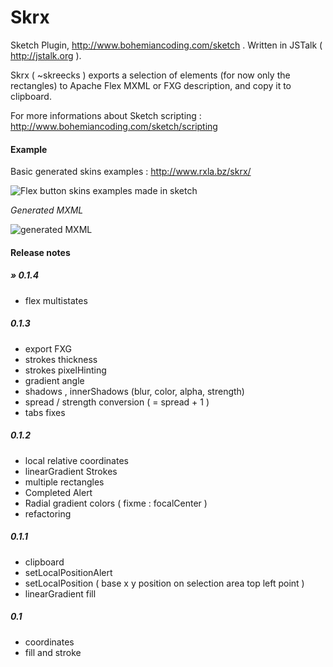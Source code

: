 Skrx
====
Sketch Plugin, http://www.bohemiancoding.com/sketch .
Written in JSTalk ( http://jstalk.org ).

Skrx ( ~skreecks ) exports a selection of elements (for now only the rectangles) to Apache Flex MXML or FXG description, and copy it to clipboard.

 For more informations about Sketch scripting : http://www.bohemiancoding.com/sketch/scripting

#### Example

Basic generated skins examples : http://www.rxla.bz/skrx/

![Flex button skins examples made in sketch](https://www.evernote.com/shard/s1/sh/95ab113d-6519-45c1-bd64-aa3113c0f748/914343535bd3811f7e27ff21635ad57f/deep/0/skrx_buttons_examples1.sketch.png)

_Generated MXML_

![generated MXML](https://www.evernote.com/shard/s1/sh/4917067b-f20e-491a-aeb1-6c74b5b431f5/46ed3fbd5bad4e59aab10aaa745fcdb4/deep/0/SkrxSkinTest3.mxml.png)

#### Release notes

##### » 0.1.4
- flex multistates

##### 0.1.3
- export FXG
- strokes thickness
- strokes pixelHinting
- gradient angle
- shadows , innerShadows (blur, color, alpha, strength)
- spread / strength conversion ( = spread + 1 )
- tabs fixes

##### 0.1.2
- local relative coordinates
- linearGradient Strokes 
- multiple rectangles
- Completed Alert
- Radial gradient colors ( fixme : focalCenter )
- refactoring

##### 0.1.1
- clipboard
- setLocalPositionAlert
- setLocalPosition ( base x y position on selection area top left point )
- linearGradient fill

##### 0.1
-  coordinates
-  fill and stroke
